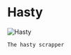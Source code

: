 # Hasty
![Hasty](https://github.com/DrMixxer/Hasty/assets/89403966/097ab816-c258-46f3-9175-e242f164346b)

`The hasty scrapper`
